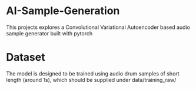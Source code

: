 # AI-Sample-Generation

This projects explores a Convolutional Variational Autoencoder based audio sample generator built with pytorch


# Dataset

The model is designed to be trained using audio drum samples of short length (around 1s), which should be supplied under data/training_raw/
